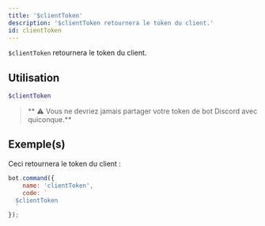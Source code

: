 ```yaml
---
title: '$clientToken'
description: '$clientToken retournera le token du client.'
id: clientToken
---
```


`$clientToken` retournera le token du client.

## Utilisation

```php
$clientToken
```

> ** ⚠️ Vous ne devriez jamais partager votre token de bot Discord avec quiconque.**

## Exemple(s)

Ceci retournera le token du client :

```javascript
bot.command({
    name: 'clientToken',
    code: `
  $clientToken
  `
});
```
